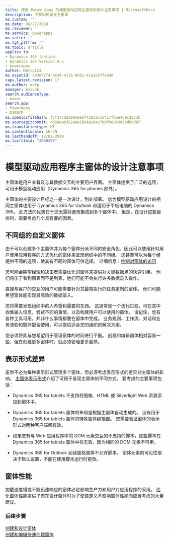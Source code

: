 ```yaml
---
title: 使用 Power Apps 的模型驱动应用主窗体的设计注意事项 | MicrosoftDocs
description: 了解如何设计主窗体
ms.custom: ''
ms.date: 06/27/2018
ms.reviewer: ''
ms.service: powerapps
ms.suite: ''
ms.tgt_pltfrm: ''
ms.topic: article
applies_to:
- Dynamics 365 (online)
- Dynamics 365 Version 9.x
- powerapps
author: Mattp123
ms.assetid: a83872f4-9e36-413b-8561-41a1e5ffe5dd
caps.latest.revision: 17
ms.author: matp
manager: kvivek
search.audienceType:
- maker
search.app:
- PowerApps
- D365CE
ms.openlocfilehash: fcf37cd2de916e2f418c8cc5417fb5e4c9c2073b
ms.sourcegitcommit: dd2a8a0362a8e1b64a1dac7b9f98d43da8d0bd87
ms.translationtype: HT
ms.contentlocale: zh-CN
ms.lasthandoff: 12/02/2019
ms.locfileid: "2860399"
---
```

# <a name="design-considerations-for-model-driven-app-main-forms"></a>模型驱动应用程序主窗体的设计注意事项

主窗体是用户查看及与其数据交互的主要用户界面。 主窗体提供了广泛的选项，可用于模型驱动应用（Dynamics 365 for phones 除外）。  
  
 主窗体的主要设计目标之一是一次设计，到处部署。 您为模型驱动应用设计的相同主窗体也用于 Dynamics 365 for Outlook 和适用于平板电脑的 Dynamics 365。 此方法的优势在于您无需将更改集成到多个窗体中。 但是，在设计这些窗体时，需要考虑几个具有要的因素。  
  
<a name="BKMK_CustomFormsForGroups"></a>   

## <a name="custom-forms-for-different-groups"></a>不同组的自定义窗体  
 由于可以创建多个主窗体并为每个窗体分派不同的安全角色，因此可以使用针对用户使用应用程序的方式优化的窗体来呈现组织中的不同组。 您甚至可以为每个组提供不同的选项，使其有不同的窗体可供选择。 详细信息：[控制对窗体的访问](control-access-forms.md)  
  
 您可能会期望经理和决策者需要优化的窗体来提供对关键数据点的快速引用。 他们将乐于看到图表而不是列表，他们可能不会执行许多数据录入操作。  
  
 直接与客户的交互的用户可能需要针对其最常执行的任务定制的窗体。 他们可能希望窗体能实现最高效的数据录入。  
  
 您将需要发现组织中的人希望和需要的东西。 这通常是一个迭代过程，可在其中收集输入信息，尝试不同的事情，以及构建用户可以使用的窗体。 请记住，您有各种工具可用，并非什么事情都要在窗体中完成。 业务规则、工作流、对话和业务流程和窗体配合使用，可以提供适合您的组织的解决方案。  
  
 您必须将此与您希望用于管理窗体的时间进行平衡。 创建和编辑窗体相对容易一些，但在创建更多窗体时，就必须管理更多窗体。  
  
<a name="BKMK_PresentationDifferences"></a>   
## <a name="presentation-differences"></a>表示形式差异  
 虽然不必为每种表示形式管理多个窗体，但必须考虑表示形式的差异对主窗体的影响。 [主窗体表示形式](main-form-presentations.md)介绍了可用于呈现主窗体的不同方式。 要考虑的主要事项包括：  
  
- Dynamics 365 for tablets 不支持将图像、HTML 或 Silverlight Web 资源添加到窗体中。  
  
-   Dynamics 365 for tablets 窗体的布局是根据主窗体自动生成的。 没有用于 Dynamics 365 for tablets 窗体的特殊窗体编辑器。 您需要验证窗体的表示形式对两种客户端都有效。  
  
-   如果您有与 Web 应用程序中的 DOM 元素交互的不支持的脚本，这些脚本在 Dynamics 365 for tablets 窗体中将无效，因为相同的 DOM 元素不可用。  
  
- Dynamics 365 for Outlook 阅读窗格窗体不允许脚本。 窗体元素的可见性取决于默认设置，不能在使用脚本运行时更改。  
  
<a name="BKMK_FormPerformance"></a>   
## <a name="form-performance"></a>窗体性能  
 加载速度慢或不能迅速响应的窗体必定影响生产力和用户对应用程序的采用。 [优化窗体性能](optimize-form-performance.md)提供了您在设计窗体时为了使自定义不影响窗体性能而应当考虑的大量建议。  
  
### <a name="next-steps"></a>后续步骤 
 [创建和设计窗体](create-design-forms.md)    
 [创建和编辑快速创建窗体](create-edit-quick-create-forms.md)   

 
